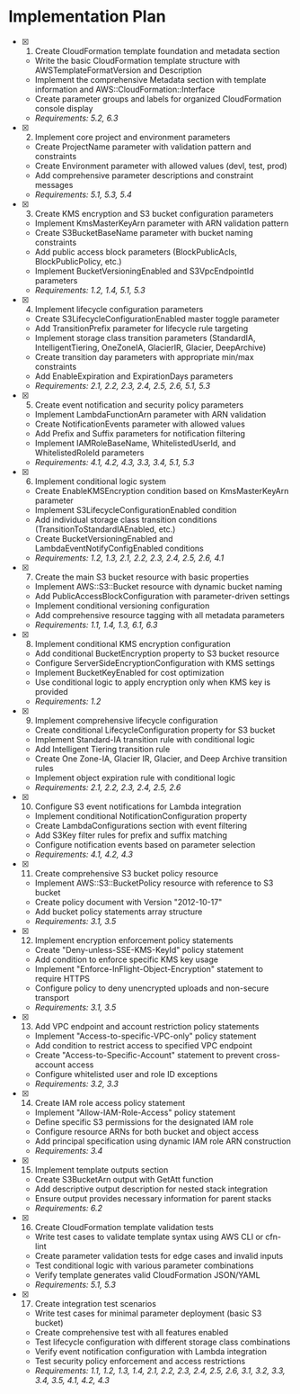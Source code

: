 # Implementation Plan

- [x] 1. Create CloudFormation template foundation and metadata section
  - Write the basic CloudFormation template structure with AWSTemplateFormatVersion and Description
  - Implement the comprehensive Metadata section with template information and AWS::CloudFormation::Interface
  - Create parameter groups and labels for organized CloudFormation console display
  - _Requirements: 5.2, 6.3_

- [x] 2. Implement core project and environment parameters
  - Create ProjectName parameter with validation pattern and constraints
  - Create Environment parameter with allowed values (devl, test, prod)
  - Add comprehensive parameter descriptions and constraint messages
  - _Requirements: 5.1, 5.3, 5.4_

- [x] 3. Create KMS encryption and S3 bucket configuration parameters
  - Implement KmsMasterKeyArn parameter with ARN validation pattern
  - Create S3BucketBaseName parameter with bucket naming constraints
  - Add public access block parameters (BlockPublicAcls, BlockPublicPolicy, etc.)
  - Implement BucketVersioningEnabled and S3VpcEndpointId parameters
  - _Requirements: 1.2, 1.4, 5.1, 5.3_

- [x] 4. Implement lifecycle configuration parameters
  - Create S3LifecycleConfigurationEnabled master toggle parameter
  - Add TransitionPrefix parameter for lifecycle rule targeting
  - Implement storage class transition parameters (StandardIA, IntelligentTiering, OneZoneIA, GlacierIR, Glacier, DeepArchive)
  - Create transition day parameters with appropriate min/max constraints
  - Add EnableExpiration and ExpirationDays parameters
  - _Requirements: 2.1, 2.2, 2.3, 2.4, 2.5, 2.6, 5.1, 5.3_

- [x] 5. Create event notification and security policy parameters
  - Implement LambdaFunctionArn parameter with ARN validation
  - Create NotificationEvents parameter with allowed values
  - Add Prefix and Suffix parameters for notification filtering
  - Implement IAMRoleBaseName, WhitelistedUserId, and WhitelistedRoleId parameters
  - _Requirements: 4.1, 4.2, 4.3, 3.3, 3.4, 5.1, 5.3_

- [x] 6. Implement conditional logic system
  - Create EnableKMSEncryption condition based on KmsMasterKeyArn parameter
  - Implement S3LifecycleConfigurationEnabled condition
  - Add individual storage class transition conditions (TransitionToStandardIAEnabled, etc.)
  - Create BucketVersioningEnabled and LambdaEventNotifyConfigEnabled conditions
  - _Requirements: 1.2, 1.3, 2.1, 2.2, 2.3, 2.4, 2.5, 2.6, 4.1_

- [x] 7. Create the main S3 bucket resource with basic properties
  - Implement AWS::S3::Bucket resource with dynamic bucket naming
  - Add PublicAccessBlockConfiguration with parameter-driven settings
  - Implement conditional versioning configuration
  - Add comprehensive resource tagging with all metadata parameters
  - _Requirements: 1.1, 1.4, 1.3, 6.1, 6.3_

- [x] 8. Implement conditional KMS encryption configuration
  - Add conditional BucketEncryption property to S3 bucket resource
  - Configure ServerSideEncryptionConfiguration with KMS settings
  - Implement BucketKeyEnabled for cost optimization
  - Use conditional logic to apply encryption only when KMS key is provided
  - _Requirements: 1.2_

- [x] 9. Implement comprehensive lifecycle configuration
  - Create conditional LifecycleConfiguration property for S3 bucket
  - Implement Standard-IA transition rule with conditional logic
  - Add Intelligent Tiering transition rule
  - Create One Zone-IA, Glacier IR, Glacier, and Deep Archive transition rules
  - Implement object expiration rule with conditional logic
  - _Requirements: 2.1, 2.2, 2.3, 2.4, 2.5, 2.6_

- [x] 10. Configure S3 event notifications for Lambda integration
  - Implement conditional NotificationConfiguration property
  - Create LambdaConfigurations section with event filtering
  - Add S3Key filter rules for prefix and suffix matching
  - Configure notification events based on parameter selection
  - _Requirements: 4.1, 4.2, 4.3_

- [x] 11. Create comprehensive S3 bucket policy resource
  - Implement AWS::S3::BucketPolicy resource with reference to S3 bucket
  - Create policy document with Version "2012-10-17"
  - Add bucket policy statements array structure
  - _Requirements: 3.1, 3.5_

- [x] 12. Implement encryption enforcement policy statements
  - Create "Deny-unless-SSE-KMS-KeyId" policy statement
  - Add condition to enforce specific KMS key usage
  - Implement "Enforce-InFlight-Object-Encryption" statement to require HTTPS
  - Configure policy to deny unencrypted uploads and non-secure transport
  - _Requirements: 3.1, 3.5_

- [x] 13. Add VPC endpoint and account restriction policy statements
  - Implement "Access-to-specific-VPC-only" policy statement
  - Add condition to restrict access to specified VPC endpoint
  - Create "Access-to-Specific-Account" statement to prevent cross-account access
  - Configure whitelisted user and role ID exceptions
  - _Requirements: 3.2, 3.3_

- [x] 14. Create IAM role access policy statement
  - Implement "Allow-IAM-Role-Access" policy statement
  - Define specific S3 permissions for the designated IAM role
  - Configure resource ARNs for both bucket and object access
  - Add principal specification using dynamic IAM role ARN construction
  - _Requirements: 3.4_

- [x] 15. Implement template outputs section
  - Create S3BucketArn output with GetAtt function
  - Add descriptive output description for nested stack integration
  - Ensure output provides necessary information for parent stacks
  - _Requirements: 6.2_

- [x] 16. Create CloudFormation template validation tests
  - Write test cases to validate template syntax using AWS CLI or cfn-lint
  - Create parameter validation tests for edge cases and invalid inputs
  - Test conditional logic with various parameter combinations
  - Verify template generates valid CloudFormation JSON/YAML
  - _Requirements: 5.1, 5.3_

- [x] 17. Create integration test scenarios
  - Write test cases for minimal parameter deployment (basic S3 bucket)
  - Create comprehensive test with all features enabled
  - Test lifecycle configuration with different storage class combinations
  - Verify event notification configuration with Lambda integration
  - Test security policy enforcement and access restrictions
  - _Requirements: 1.1, 1.2, 1.3, 1.4, 2.1, 2.2, 2.3, 2.4, 2.5, 2.6, 3.1, 3.2, 3.3, 3.4, 3.5, 4.1, 4.2, 4.3_